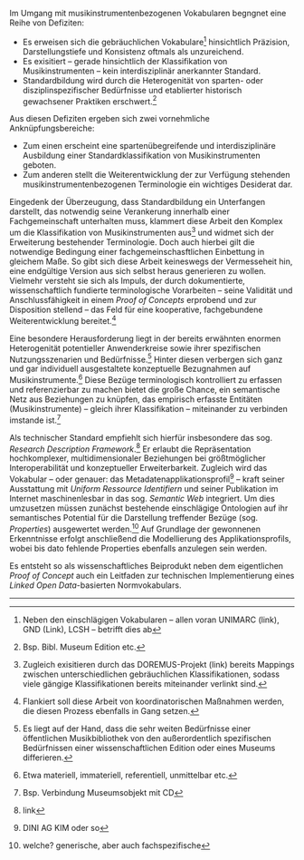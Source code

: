 Im Umgang mit musikinstrumentenbezogenen Vokabularen begngnet eine Reihe von Defiziten:
* Es erweisen sich die gebräuchlichen Vokabulare[^036d] hinsichtlich Präzision, Darstellungstiefe und Konsistenz oftmals als unzureichend.
* Es exisitiert – gerade hinsichtlich der Klassifikation von Musikinstrumenten – kein interdisziplinär anerkannter Standard.
* Standardbildung wird durch die Heterogenität von sparten- oder disziplinspezifischer Bedürfnisse und etablierter historisch gewachsener Praktiken erschwert.[^0455]

Aus diesen Defiziten ergeben sich zwei vornehmliche Anknüpfungsbereiche:
* Zum einen erscheint eine spartenübegreifende und interdisziplinäre Ausbildung einer Standardklassifikation von Musikinstrumenten geboten.
* Zum anderen stellt die Weiterentwicklung der zur Verfügung stehenden musikinstrumentenbezogenen Terminologie ein wichtiges Desiderat dar.

Eingedenk der Überzeugung, dass Standardbildung ein Unterfangen darstellt, das notwendig seine Verankerung innerhalb einer Fachgemeinschaft unterhalten muss, klammert diese Arbeit den Komplex um die Klassifikation von Musikinstrumenten aus[^9db5] und widmet sich der Erweiterung bestehender Terminologie. Doch auch hierbei gilt die notwendige Bedingung einer fachgemeinschasftlichen Einbettung in gleichem Maße. So gibt sich diese Arbeit keineswegs der Vermesseheit hin, eine endgültige Version aus sich selbst heraus generieren zu wollen. Vielmehr versteht sie sich als Impuls, der durch dokumentierte, wissenschaftlich fundierte terminologische Vorarbeiten – seine Validität und Anschlussfähigkeit in einem *Proof of Concepts* erprobend und zur Disposition stellend – das Feld für eine kooperative, fachgebundene Weiterentwicklung bereitet.[^eb9a]

Eine besondere Herausforderung liegt in der bereits erwähnten enormen Heterogenität potentieller Anwenderkreise sowie ihrer spezifischen Nutzungsszenarien und Bedürfnisse.[^670b] Hinter diesen verbergen sich ganz und gar individuell ausgestaltete konzeptuelle Bezugnahmen auf Musikinstrumente.[^8e5b] Diese Bezüge terminologisch kontrolliert zu erfassen und referenzierbar zu machen bietet die große Chance, ein semantische Netz aus Beziehungen zu knüpfen, das empirisch erfasste Entitäten (Musikinstrumente) – gleich ihrer Klassifikation – miteinander zu verbinden imstande ist.[^5637]

Als technischer Standard empfiehlt sich hierfür insbesondere das sog. *Research Description Framework*.[^263b] Er erlaubt die Repräsentation hochkomplexer, multidimensionaler Beziehungen bei größtmöglicher Interoperabilität und konzeptueller Erweiterbarkeit. Zugleich wird das Vokabular – oder genauer: das Metadatenapplikationsprofil[^5cb5] – kraft seiner Ausstattung mit *Uniform Ressource Identifiern* und seiner Publikation im Internet maschinenlesbar in das sog. *Semantic Web* integriert. Um dies umzusetzen müssen zunächst bestehende einschlägige Ontologien auf ihr semantisches Potential für die Darstellung treffender Bezüge (sog. *Properties*) ausgewertet werden.[^d6e8] Auf Grundlage der gewonnenen Erkenntnisse erfolgt anschließend die Modellierung des Applikationsprofils, wobei bis dato fehlende Properties ebenfalls anzulegen sein werden.

Es entsteht so als wissenschaftliches Beiprodukt neben dem eigentlichen *Proof of Concept* auch ein Leitfaden zur technischen Implementierung eines *Linked Open Data*-basierten Normvokabulars.



---

[^9db5]: Zugleich exisitieren durch das DOREMUS-Projekt (link) bereits Mappings zwischen unterschiedlichen gebräuchlichen Klassifikationen, sodass viele gängige Klassifikationen bereits miteinander verlinkt sind.

[^036d]: Neben den einschlägigen Vokabularen – allen voran UNIMARC (link), GND (Link), LCSH – betrifft dies ab

[^eb9a]: Flankiert soll diese Arbeit von koordinatorischen Maßnahmen werden, die diesen Prozess ebenfalls in Gang setzen.

[^0455]: Bsp. Bibl. Museum Edition etc.

[^670b]: Es liegt auf der Hand, dass die sehr weiten Bedürfnisse einer öffentlichen Musikbibliothek von den außerordentlich spezifischen Bedürfnissen einer wissenschaftlichen Edition oder eines Museums differieren.

[^8e5b]: Etwa materiell, immateriell, referentiell, unmittelbar etc.

[^263b]: link

[^5cb5]: DINI AG KIM oder so

[^d6e8]: welche? generische, aber auch fachspezifische

[^5637]: Bsp. Verbindung Museumsobjekt mit CD
